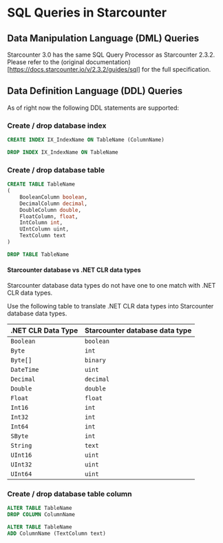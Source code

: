 # SQL Queries in Starcounter

## Data Manipulation Language (DML) Queries

Starcounter 3.0 has the same SQL Query Processor as Starcounter 2.3.2. Please refer to the (original documentation)[https://docs.starcounter.io/v/2.3.2/guides/sql] for the full specification.

## Data Definition Language (DDL) Queries

As of right now the following DDL statements are supported:

### Create / drop database index

```sql
CREATE INDEX IX_IndexName ON TableName (ColumnName)
```

```sql
DROP INDEX IX_IndexName ON TableName
```

### Create / drop database table

```sql
CREATE TABLE TableName
(
    BooleanColumn boolean,
	DecimalColumn decimal,
	DoubleColumn double,
	FloatColumn, float,
	IntColumn int,
	UIntColumn uint,
	TextColumn text
)
```

```sql
DROP TABLE TableName
```

#### Starcounter database vs .NET CLR data types

Starcounter database data types do not have one to one match with .NET CLR data types.

Use the following table to translate .NET CLR data types into Starcounter database data types.

| .NET CLR Data Type | Starcounter database data type |
|--------------------|--------------------------------|
| `Boolean`          | `boolean`                      |
| `Byte`             | `int`                          |
| `Byte[]`           | `binary`                       |
| `DateTime`         | `uint`                         |
| `Decimal`          | `decimal`                      |
| `Double`           | `double`                       |
| `Float`            | `float`                        |
| `Int16`            | `int`                          |
| `Int32`            | `int`                          |
| `Int64`            | `int`                          |
| `SByte`            | `int`                          |
| `String`           | `text`                         |
| `UInt16`           | `uint`                         |
| `UInt32`           | `uint`                         |
| `UInt64`           | `uint`                         |

### Create / drop database table column

```sql
ALTER TABLE TableName
DROP COLUMN ColumnName
```

```sql
ALTER TABLE TableName
ADD ColumnName (TextColumn text)
```
